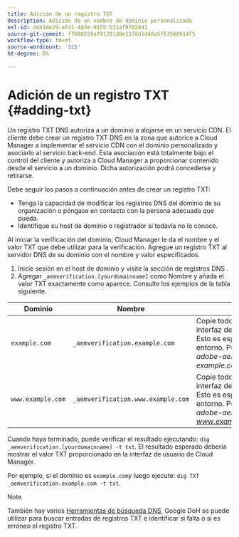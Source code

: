 ```yaml
---
title: Adición de un registro TXT
description: Adición de un nombre de dominio personalizado
exl-id: d441de29-af41-4d3e-9155-531af9702841
source-git-commit: f7688559a791281d0e157dd1d48a5f63568914f5
workflow-type: tm+mt
source-wordcount: '315'
ht-degree: 0%

---
```


# Adición de un registro TXT {#adding-txt}

Un registro TXT DNS autoriza a un dominio a alojarse en un servicio CDN. El cliente debe crear un registro TXT DNS en la zona que autorice a Cloud Manager a implementar el servicio CDN con el dominio personalizado y asociarlo al servicio back-end. Esta asociación está totalmente bajo el control del cliente y autoriza a Cloud Manager a proporcionar contenido desde el servicio a un dominio. Dicha autorización podrá concederse y retirarse.

Debe seguir los pasos a continuación antes de crear un registro TXT:

* Tenga la capacidad de modificar los registros DNS del dominio de su organización o póngase en contacto con la persona adecuada que pueda.
* Identifique su host de dominio o registrador si todavía no lo conoce.

Al iniciar la verificación del dominio, Cloud Manager le da el nombre y el valor TXT que debe utilizar para la verificación. Agregue un registro TXT al servidor DNS de su dominio con el nombre y valor especificados.

1. Inicie sesión en el host de dominio y visite la sección de registros DNS .
1. Agregar `_aemverification.[yourdomainname]` como Nombre y añada el valor TXT exactamente como aparece.
Consulte los ejemplos de la tabla siguiente.

| Dominio | Nombre | Valor TXT |
|--- |--- |---|
| `example.com` | `_aemverification.example.com` | Copie todo el valor mostrado en la interfaz de usuario de Cloud Manager. Esto es específico para el dominio y el entorno. Por ejemplo:<br>*adobe-aem-verify=<br>example.com/[programa]/[env]/..* |
| `www.example.com` | `_aemverification.www.example.com` | Copie todo el valor mostrado en la interfaz de usuario de Cloud Manager. Esto es específico para el dominio y el entorno. Por ejemplo:<br>*adobe-aem-verify=<br>www.example.com/[programa]/[env]/..* |

Cuando haya terminado, puede verificar el resultado ejecutando: `dig _aemverification.[yourdomainname] -t txt`.
El resultado esperado debería mostrar el valor TXT proporcionado en la interfaz de usuario de Cloud Manager.

Por ejemplo, si el dominio es `example.com`y luego ejecute: `dig TXT _aemverification.example.com -t txt`.

>[!NOTE]
>También hay varios [Herramientas de búsqueda DNS](https://www.ultratools.com/tools/dnsLookup), Google DoH se puede utilizar para buscar entradas de registros TXT e identificar si falta o si es erróneo el registro TXT.
